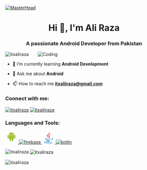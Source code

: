 [![MasterHead](https://1.bp.blogspot.com/-7A4WynwLsMw/XbBpCXG8fHI/AAAAAAAAMt4/uOa1bpLskYgrwGbllhSu2SDj_Mig8SXJQCLcBGAsYHQ/s1600/2000_600px.gif)](https://www.itxaliraza.tech)

<h1 align="center">Hi 👋, I'm Ali Raza</h1>
<h3 align="center">A passionate Android Developer from Pakistan</h3>
<img align="right" alt="Coding" width="400" src="https://cdn.dribbble.com/users/1162077/screenshots/3848914/programmer.gif"
<p align="left"> <img src="https://komarev.com/ghpvc/?username=itxaliraza&label=Profile%20views&color=0e75b6&style=flat" alt="itxaliraza" /> </p>

- 🌱 I’m currently learning **Android Development**


- 💬 Ask me about **Android**

- 📫 How to reach me **itxaliiraza@gmail.com**

<h3 align="left">Connect with me:</h3>
<p align="left">
<a href="https://linkedin.com/in/itxaliraza" target="blank"><img align="center" src="https://raw.githubusercontent.com/rahuldkjain/github-profile-readme-generator/master/src/images/icons/Social/linked-in-alt.svg" alt="itxaliraza" height="30" width="40" /></a>
<a href="https://fb.com/itxaliiraza" target="blank"><img align="center" src="https://raw.githubusercontent.com/rahuldkjain/github-profile-readme-generator/master/src/images/icons/Social/facebook.svg" alt="itxaliiraza" height="30" width="40" /></a>
</p>

<h3 align="left">Languages and Tools:</h3>
<p align="left"> <a href="https://developer.android.com" target="_blank" rel="noreferrer"> <img src="https://raw.githubusercontent.com/devicons/devicon/master/icons/android/android-original-wordmark.svg" alt="android" width="40" height="40"/> </a> <a href="https://firebase.google.com/" target="_blank" rel="noreferrer"> <img src="https://www.vectorlogo.zone/logos/firebase/firebase-icon.svg" alt="firebase" width="40" height="40"/> </a> <a href="https://www.java.com" target="_blank" rel="noreferrer"> <img src="https://raw.githubusercontent.com/devicons/devicon/master/icons/java/java-original.svg" alt="java" width="40" height="40"/> </a> <a href="https://kotlinlang.org" target="_blank" rel="noreferrer"> <img src="https://www.vectorlogo.zone/logos/kotlinlang/kotlinlang-icon.svg" alt="kotlin" width="40" height="40"/> </a> </p>

<p><img align="left" src="https://github-readme-stats.vercel.app/api/top-langs?username=itxaliraza&show_icons=true&locale=en&layout=compact" alt="itxaliraza" /></p>

<p>&nbsp;<img align="center" src="https://github-readme-stats.vercel.app/api?username=itxaliraza&show_icons=true&locale=en" alt="itxaliraza" /></p>

<p><img align="center" src="https://github-readme-streak-stats.herokuapp.com/?user=itxaliraza&" alt="itxaliraza" /></p>
